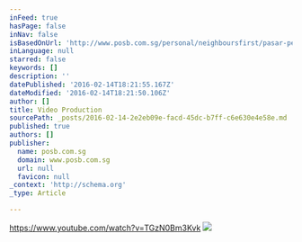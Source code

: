 ```yaml
---
inFeed: true
hasPage: false
inNav: false
isBasedOnUrl: 'http://www.posb.com.sg/personal/neighboursfirst/pasar-people.html'
inLanguage: null
starred: false
keywords: []
description: ''
datePublished: '2016-02-14T18:21:55.167Z'
dateModified: '2016-02-14T18:21:50.106Z'
author: []
title: Video Production
sourcePath: _posts/2016-02-14-2e2eb09e-facd-45dc-b7ff-c6e630e4e58e.md
published: true
authors: []
publisher:
  name: posb.com.sg
  domain: www.posb.com.sg
  url: null
  favicon: null
_context: 'http://schema.org'
_type: Article

---
```

https://www.youtube.com/watch?v=TGzN0Bm3Kvk
![](http://www.posb.com.sg/personal/neighboursfirst/images/Article_Header_Pasar_People.jpg)